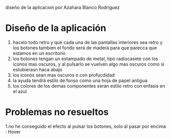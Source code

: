 diseño de la aplicacion por Azahara Blanco Rodríguez

# Diseño de la aplicación

1. hacelo todo retro y que cada una de las pantallas interiores sea retro y los botones tambien 
   el fondo será de madera para que parecca que estamos en un escritorio 
2. los botones tengan un estampado de metal, tipo radiocasete con los iconos mas oscuros,
       y al pulsarlo se vuelven algo mas oscuros como si estubierasn haca abajo 
3. los iconos sean mas oscuros o con profucdidad 
4. la ayuda tendrá estilo de fonso como una hoja de papel antigua 
5. los colores de los demas componentes serán estilo retro con enfasis en el azul

# Problemas no resueltos

1.no he conseguido el efecto al pulsar los botones, solo al pasar por encima : Hover
